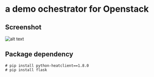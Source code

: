 # a demo ochestrator for Openstack
## Screenshot
![alt text](https://github.com/littlewey/workshops/raw/master/00-Openstack-Basic/miniECM/screenshot.png "screenshot")

## Package dependency
```
# pip install python-heatclient==1.8.0
# pip install flask
```

